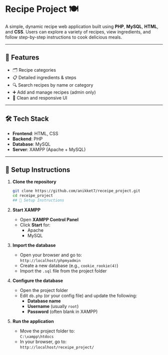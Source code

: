 # Recipe Project 🍽️

A simple, dynamic recipe web application built using **PHP**, **MySQL**, **HTML**, and **CSS**. Users can explore a variety of recipes, view ingredients, and follow step-by-step instructions to cook delicious meals.

---

## 🌟 Features

- 🗂️ Recipe categories
- 📋 Detailed ingredients & steps
- 🔍 Search recipes by name or category
- ➕ Add and manage recipes (admin only)
- 🎨 Clean and responsive UI

---

## 🛠️ Tech Stack

- **Frontend**: HTML, CSS
- **Backend**: PHP
- **Database**: MySQL
- **Server**: XAMPP (Apache + MySQL)

---

## 🚀 Setup Instructions

1. **Clone the repository**  
   ```bash
   git clone https://github.com/anikket7/receipe_project.git
   cd receipe_project
   ## 🚀 Setup Instructions

2. **Start XAMPP**
   - Open **XAMPP Control Panel**
   - Click **Start** for:
     - Apache
     - MySQL

3. **Import the database**
   - Open your browser and go to:  
     `http://localhost/phpmyadmin`
   - Create a new database (e.g., `cookie_rookie(4)`)
   - Import the `.sql` file from the project folder

4. **Configure the database**
   - Open the project folder
   - Edit `db.php` (or your config file) and update the following:
     - **Database name**
     - **Username** (usually `root`)
     - **Password** (often blank in XAMPP)

5. **Run the application**
   - Move the project folder to:  
     `C:\xampp\htdocs`
   - In your browser, go to:  
     `http://localhost/receipe_project/`
